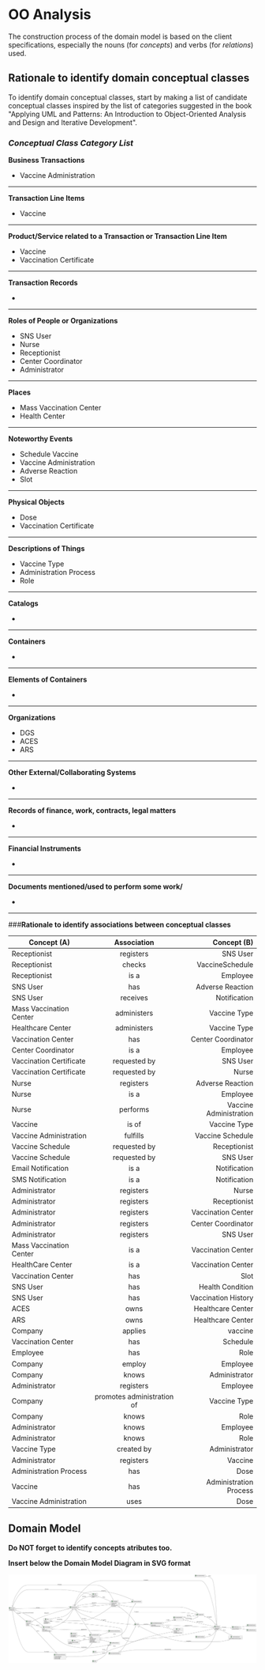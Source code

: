 # OO Analysis #

The construction process of the domain model is based on the client specifications, especially the nouns (for _concepts_) and verbs (for _relations_) used. 

## Rationale to identify domain conceptual classes ##
To identify domain conceptual classes, start by making a list of candidate conceptual classes inspired by the list of categories suggested in the book "Applying UML and Patterns: An Introduction to Object-Oriented Analysis and Design and Iterative Development". 


### _Conceptual Class Category List_ ###

**Business Transactions**

* Vaccine Administration

---

**Transaction Line Items**

* Vaccine

---

**Product/Service related to a Transaction or Transaction Line Item**

* Vaccine
* Vaccination Certificate

---


**Transaction Records**

*  

---  


**Roles of People or Organizations**

* SNS User
* Nurse
* Receptionist
* Center Coordinator
* Administrator


---


**Places**

* Mass Vaccination Center
* Health Center

---

**Noteworthy Events**

* Schedule Vaccine
* Vaccine Administration
* Adverse Reaction
* Slot

---


**Physical Objects**

* Dose
* Vaccination Certificate

---


**Descriptions of Things**

* Vaccine Type
* Administration Process
* Role


---


**Catalogs**

*  

---


**Containers**

*

---


**Elements of Containers**

* 

---


**Organizations**

* DGS
* ACES
* ARS


---

**Other External/Collaborating Systems**

* 


---


**Records of finance, work, contracts, legal matters**

* 

---


**Financial Instruments**

*  

---


**Documents mentioned/used to perform some work/**

* 
---



###**Rationale to identify associations between conceptual classes**




| Concept (A) 		          |    Association   	     |            Concept (B) |
|-------------------------|:----------------------:|-----------------------:|
| Receptionist            |       registers        |               SNS User |
| Receptionist            |         checks         |        VaccineSchedule |
| Receptionist            |          is a          |               Employee |
| SNS User                |          has           |       Adverse Reaction |
| SNS User                |        receives        |           Notification |
| Mass Vaccination Center |       administers      |           Vaccine Type |
| Healthcare Center       |       administers      |           Vaccine Type |
| Vaccination Center      |          has           |     Center Coordinator |
| Center Coordinator      |          is a          |               Employee |
| Vaccination Certificate |      requested by      |               SNS User |
| Vaccination Certificate |      requested by      |                  Nurse |
| Nurse                   |        registers       |       Adverse Reaction |
| Nurse                   |          is a          |               Employee |
| Nurse                   |        performs        | Vaccine Administration |
| Vaccine | is of | Vaccine Type |
| Vaccine Administration  |        fulfills        |       Vaccine Schedule |
| Vaccine Schedule        |       requested by     |           Receptionist |
| Vaccine Schedule        |       requested by     |               SNS User |
| Email Notification      |          is a          |           Notification |
| SMS Notification        |          is a          |           Notification |
| Administrator           |       registers        |                  Nurse |
| Administrator           |       registers        |           Receptionist |
| Administrator           |       registers        |     Vaccination Center |
| Administrator           |       registers        |     Center Coordinator |
| Administrator           |       registers        |               SNS User |
| Mass Vaccination Center |          is a          |     Vaccination Center |
| HealthCare Center       |          is a          |     Vaccination Center |
| Vaccination Center | has | Slot |
| SNS User | has | Health Condition |
| SNS User | has | Vaccination History |
| ACES | owns | Healthcare Center|
| ARS | owns | Healthcare Center|
| Company | applies | vaccine |
| Vaccination Center | has | Schedule |
| Employee | has | Role |
| Company | employ | Employee|
| Company | knows | Administrator|
| Administrator | registers | Employee|
| Company | promotes administration of | Vaccine Type |
| Company | knows | Role|
| Administrator | knows | Employee|
| Administrator | knows | Role|
| Vaccine Type | created by | Administrator|
| Administrator | registers | Vaccine |
| Administration Process | has | Dose |
| Vaccine | has | Administration Process |
| Vaccine Administration | uses | Dose |



## Domain Model

**Do NOT forget to identify concepts atributes too.**

**Insert below the Domain Model Diagram in SVG format**

![DM.svg](DM.svg)
